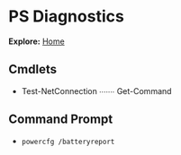 # PS Diagnostics
**Explore:** [Home](/README.md)

## Cmdlets
- Test-NetConnection ∙∙∙∙∙∙∙ Get-Command

## Command Prompt
- `powercfg /batteryreport`